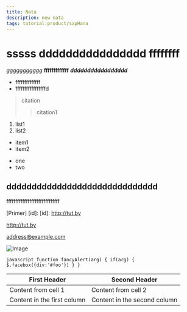 ```yaml
---
title: Nata
description: new nata
tags: tutorial:product/sapHana
---
```

# sssss dddddddddddddddd ffffffff
*ggggggggggg*
**fffffffffffff**
***ddddddddddddddddd***

* ffffffffffffff
* fffffffffffffffffd

>citation
>>citation1

1. list1
2. list2
 

- item1
- item2


+ one
+ two

dddddddddddddddddddddddddddddd
---
ffffffffffffffffffffffffffffff

[Primer] [id]:
[id]: http://tut.by

<http://tut.by>

<address@example.com>

![Image](https://octodex.github.com/images/yaktocat.png)

``javascript
function fancyAlert(arg) {
  if(arg) {
    $.facebox({div:'#foo'})
  }
}
``

First Header | Second Header
------------ | -------------
Content from cell 1 | Content from cell 2
Content in the first column | Content in the second column
